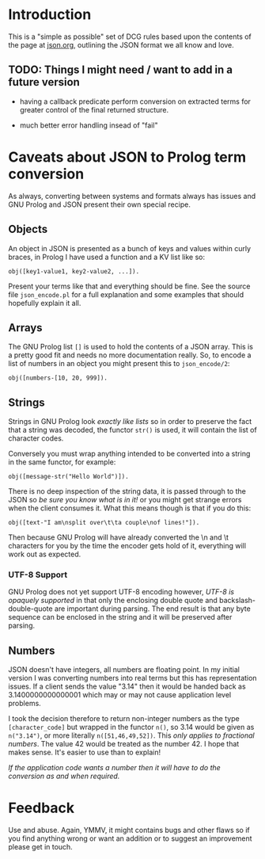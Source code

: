 # Introduction

This is a "simple as possible" set of DCG rules based upon the
contents of the page at [json.org](http://json.org), outlining the
JSON format we all know and love.

## TODO: Things I might need / want to add in a future version

 - having a callback predicate perform conversion on extracted
    terms for greater control of the final returned structure.

 - much better error handling insead of "fail"



# Caveats about JSON to Prolog term conversion

As always, converting between systems and formats always has issues
and GNU Prolog and JSON present their own special recipe.


## Objects

An object in JSON is presented as a bunch of keys and values within
curly braces, in Prolog I have used a function and a KV list like so:

    obj([key1-value1, key2-value2, ...]).

Present your terms like that and everything should be fine. See the
source file `json_encode.pl` for a full explanation and some examples
that should hopefully explain it all.


## Arrays

The GNU Prolog list `[]` is used to hold the contents of a JSON
array. This is a pretty good fit and needs no more documentation
really. So, to encode a list of numbers in an object you might present
this to `json_encode/2`:

    obj([numbers-[10, 20, 999]).


## Strings

Strings in GNU Prolog look *exactly like lists* so in order to
preserve the fact that a string was decoded, the functor `str()` is
used, it will contain the list of character codes.

Conversely you must wrap anything intended to be converted into a
string in the same functor, for example:

    obj([message-str("Hello World")]).

There is no deep inspection of the string data, it is passed through to the JSON so *be sure you know what is in it!* or you might get strange errors when the client consumes it. What this means though is that if you do this:

    obj([text-"I am\nsplit over\t\ta couple\nof lines!"]).

Then because GNU Prolog will have already converted the \n and \t
characters for you by the time the encoder gets hold of it, everything
will work out as expected.


### UTF-8 Support

GNU Prolog does not yet support UTF-8 encoding however, *UTF-8 is
opaquely supported* in that only the enclosing double quote and
backslash-double-quote are important during parsing. The end result is
that any byte sequence can be enclosed in the string and it will be
preserved after parsing.



## Numbers

JSON doesn't have integers, all numbers are floating point. In my
initial version I was converting numbers into real terms but this has
representation issues. If a client sends the value "3.14" then it
would be handed back as 3.1400000000000001 which may or may not cause
application level problems.

I took the decision therefore to return non-integer numbers as the
type `[character_code]` but wrapped in the functor `n()`, so 3.14
would be given as `n("3.14")`, or more literally
`n([51,46,49,52])`. This *only applies to fractional numbers*. The
value 42 would be treated as the number 42. I hope that makes
sense. It's easier to use than to explain!

*If the application code wants a number then it will have to do the
conversion as and when required.*


# Feedback

Use and abuse. Again, YMMV, it might contains bugs and other flaws so
if you find anything wrong or want an addition or to suggest an
improvement please get in touch.
